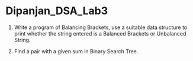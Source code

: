 # Dipanjan_DSA_Lab3

1) Write a program of Balancing Brackets, use a suitable data structure to print
whether the string entered is a Balanced Brackets or Unbalanced String.

2) Find a pair with a given sum in Binary Search Tree.
